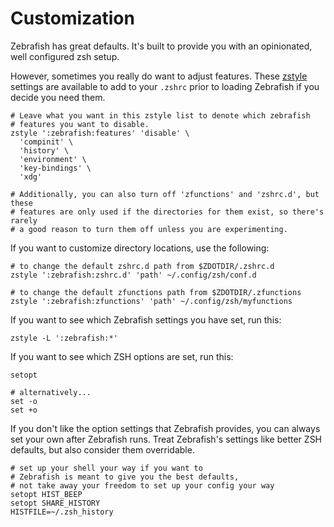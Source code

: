 # Customization

Zebrafish has great defaults. It's built to provide you with an opinionated,
well configured zsh setup.

However, sometimes you really do want to adjust features. These [zstyle]
settings are available to add to your `.zshrc` prior to loading Zebrafish
if you decide you need them.

```shell
# Leave what you want in this zstyle list to denote which zebrafish
# features you want to disable.
zstyle ':zebrafish:features' 'disable' \
  'compinit' \
  'history' \
  'environment' \
  'key-bindings' \
  'xdg'

# Additionally, you can also turn off 'zfunctions' and 'zshrc.d', but these
# features are only used if the directories for them exist, so there's rarely
# a good reason to turn them off unless you are experimenting.
```

If you want to customize directory locations, use the following:

```shell
# to change the default zshrc.d path from $ZDOTDIR/.zshrc.d
zstyle ':zebrafish:zshrc.d' 'path' ~/.config/zsh/conf.d

# to change the default zfunctions path from $ZDOTDIR/.zfunctions
zstyle ':zebrafish:zfunctions' 'path' ~/.config/zsh/myfunctions
```

If you want to see which Zebrafish settings you have set, run this:

```shell
zstyle -L ':zebrafish:*'
```

If you want to see which ZSH options are set, run this:

```shell
setopt

# alternatively...
set -o
set +o
```

If you don't like the option settings that Zebrafish provides, you can always
set your own after Zebrafish runs. Treat Zebrafish's settings like better ZSH
defaults, but also consider them overridable.

```shell
# set up your shell your way if you want to
# Zebrafish is meant to give you the best defaults,
# not take away your freedom to set up your config your way
setopt HIST_BEEP
setopt SHARE_HISTORY
HISTFILE=~/.zsh_history
```

[zstyle]:  http://zsh.sourceforge.net/Doc/Release/Zsh-Modules.html#The-zsh_002fzutil-Module
